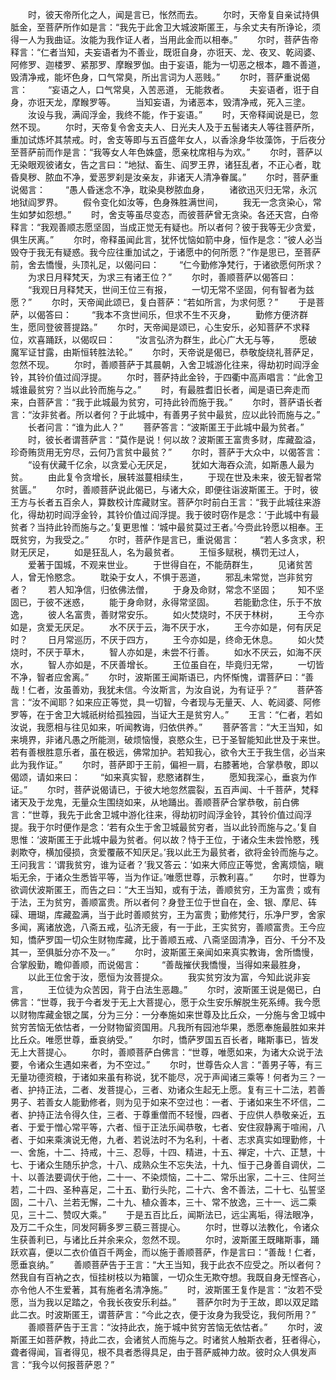 <!-- { "loadSidebar": true } -->
　　时，彼天帝所化之人，闻是言已，怅然而去。
　　尔时，天帝复自亲试持俱胝金，至菩萨所作如是言：“我先于此舍卫大城波斯匿王，与余丈夫有所诤论，须得一人为我曲证。汝能为我作证人者，当用此金而以相奉。”
　　尔时，菩萨告帝释言：“仁者当知，夫妄语者为不善业，既诳自身，亦诳天、龙、夜叉、乾闼婆、阿修罗、迦楼罗、紧那罗、摩睺罗伽。由于妄语，能为一切恶之根本，趣不善道，毁清净戒，能坏色身，口气常臭，所出言词为人恶贱。”
　　尔时，菩萨重说偈言：
　　“妄语之人，口气常臭，入苦恶道，
无能救者。
　　夫妄语者，诳于自身，亦诳天龙，摩睺罗等。
　　当知妄语，为诸恶本，毁清净戒，死入三塗。
　　汝设与我，满阎浮金，我终不能，作于妄语。”
　　时，天帝释闻说是已，忽然不现。
　　尔时，天帝复令舍支夫人、日光夫人及于五髻诸夫人等往菩萨所，重加试炼坏其禁戒。时，舍支等即与五百盛年女人，以香涂身华妆藻饰，于后夜分至菩萨前而作是言：“我等女人年色姝盛，愿亲枕席相与为欢。”
　　尔时，菩萨以无染眼观彼诸女，告之言曰：“地狱、畜生、阎罗王界，诸狂乱者，不正心者，耽昏臭秽、脓血不净，爱恶罗刹是汝亲友，非诸天人清净眷属。”
　　尔时，菩萨重说偈言：
　　“愚人昏迷念不净，耽染臭秽脓血身，
　　诸欲迅灭归无常，永沉地狱阎罗界。
　　假令变化如汝等，色身殊胜满世间，
　　我无一念贪染心，常生如梦如怨想。”
　　时，舍支等虽尽变态，而彼菩萨曾无贪染。各还天宫，白帝释言：“我观善顺志愿坚固，当成正觉无有疑也。所以者何？彼于我等无少贪爱，俱生厌离。”
　　尔时，帝释虽闻此言，犹怀忧恼如箭中身，恒作是念：“彼人必当毁夺于我无有疑惑。我今应往重加试之，于诸愿中的何所愿？”作是思已，至菩萨前，舍去憍慢，头顶礼足，以偈问曰：
　　“仁今勤修净梵行，于诸欲愿何所求？
　　为求日月释梵天，为求三有诸王位？”
　　尔时，善顺菩萨以偈答曰：
　　“我观日月释梵天，世间王位三有报，
　　一切无常不坚固，何有智者为兹愿？”
　　尔时，天帝闻此颂已，复白菩萨：“若如所言，为求何愿？”
　　于是菩萨，以偈答曰：
　　“我本不贪世间乐，但求不生不灭身，
　　勤修方便济群生，愿同登彼菩提路。”
　　尔时，天帝闻是颂已，心生安乐，必知菩萨不求释位，欢喜踊跃，以偈叹曰：
　　“汝言弘济为群生，此心广大无与等，
　　愿破魔军证甘露，由斯恒转胜法轮。”
　　尔时，天帝说是偈已，恭敬旋绕礼菩萨足，忽然不现。
　　尔时，善顺菩萨于其晨朝，入舍卫城游化往来，得劫初时阎浮金铃，其铃价值过阎浮提。
　　尔时，菩萨持此金铃，于四衢中高声唱言：“此舍卫城谁最贫穷？当以此铃而施与之。”
　　时，有最胜耆旧长者，闻是语已奔走而来，白菩萨言：“我于此城最为贫穷，可持此铃而施于我。”
　　尔时，菩萨语长者言：“汝非贫者。所以者何？于此城中，有善男子贫中最贫，应以此铃而施与之。”
　　长者问言：“谁为此人？”
　　菩萨答言：“波斯匿王于此城中最为贫者。”
　　时，彼长者谓菩萨言：“莫作是说！何以故？波斯匿王富贵多财，库藏盈溢，珍奇贿货用无穷尽，云何乃言贫中最贫？”
　　尔时，菩萨于大众中，以偈答言：
　　“设有伏藏千亿余，以贪爱心无厌足，
　　犹如大海吞众流，如斯愚人最为贫。
　　由此复令贪增长，展转滋蔓相续生，
　　于现在世及未来，彼无智者常贫匮。”
　　尔时，善顺菩萨说此偈已，与诸大众，即便往诣波斯匿王。于时，彼王方与长者五百余人，算数校计库藏财宝。菩萨尔时前白王言：“我于此城往来游化，得劫初时阎浮金铃，其铃价值过阎浮提。我于彼时窃作是念：‘于此城中有最贫者？当持此铃而施与之。’复更思惟：‘城中最贫莫过王者。’今赍此铃愿以相奉。王既贫穷，为我受之。”
　　尔时，菩萨作是言已，重说偈言：
　　“若人多贪求，积财无厌足，
　　如是狂乱人，名为最贫者。
　　王恒多赋税，横罚无过人，
　　爱著于国城，不观来世业。
　　于世得自在，不能荫群生，
　　见诸贫苦人，曾无怜愍念。
　　耽染于女人，不惧于恶道，
　　邪乱未常觉，岂非贫穷者？
　　若人知净信，归依佛法僧，
　　于身及命财，常念不坚固；
　　知不坚固已，于彼不迷惑，
　　能于身命财，永得常坚固。
　　若能勤念住，乐于不放逸，
　　彼人名富贵，善财常安乐。
　　如火焚烧时，不厌于林树，
　　王今亦如是，贪爱无厌足。
　　水不厌于云，海不厌于水，
　　王今亦如是，何有厌足时？
　　日月常巡历，不厌于四方，
　　王今亦如是，终命无休息。
　　如火焚烧时，不厌于草木，
　　智人亦如是，未尝不行善。
　　如水不厌云，如海不厌水，
　　智人亦如是，不厌善增长。
　　王位虽自在，毕竟归无常，
　　一切皆不净，智者应舍离。”
　　尔时，波斯匿王闻斯语已，内怀惭愧，谓菩萨曰：“善哉！仁者，汝虽善劝，我犹未信。今汝斯言，为汝自说，为有证乎？”
　　菩萨答言：“汝不闻耶？如来应正等觉，具一切智，今者现与无量天、人、乾闼婆、阿修罗等，在于舍卫大城祇树给孤独园，当证大王是贫穷人。”
　　王言：“仁者，若如汝说，我愿相与往见如来，听闻教诲，归依供养。”
　　菩萨答言：“大王当知，如来境界，非诸凡愚之所能测，破烦恼慢，哀愍众生，已于圣智能知此世及于来世。若有善根胜意乐者，虽在极远，佛常加护。若知我心，欲令大王于我生信，必当来此为我作证。”
　　尔时，菩萨即于王前，偏袒一肩，右膝著地，合掌恭敬，即以偈颂，请如来曰：
　　“如来真实智，悲愍诸群生，
　　愿知我深心，垂哀为作证。”
　　尔时，菩萨说偈请已，于彼大地忽然震裂，五百声闻、十千菩萨，梵释诸天及于龙鬼，无量众生围绕如来，从地踊出。善顺菩萨合掌恭敬，前白佛言：“世尊，我先于此舍卫城中游化往来，得劫初时阎浮金铃，其铃价值过阎浮提。我于尔时便作是念：‘若有众生于舍卫城最贫穷者，当以此铃而施与之。’复自思惟：‘波斯匿王于此城中最为贫者。何以故？恃于王位，于诸众生未尝怜愍，残剥欺夺，横加侵损，贪爱覆蔽不知厌足。’我以此王为最贫者，欲将金铃而施与之。王问我言：‘谓我贫穷，谁为证者？’我又答云：‘如来大师应正等觉，舍离烦恼，瞋垢无余，于诸众生悉皆平等，当为作证。’唯愿世尊，示教利喜。”
　　尔时，世尊为欲调伏波斯匿王，而告之曰：“大王当知，或有于法，善顺贫穷，王为富贵；或有于法，王为贫穷，善顺富贵。所以者何？身登王位于世自在，金、银、摩尼、砗磲、珊瑚，库藏盈满，当于此时善顺贫穷，王为富贵；勤修梵行，乐净尸罗，舍家多闻，离诸放逸，八斋五戒，弘济无疲，有一于此，王实贫穷，善顺富贵。王今应知，憍萨罗国一切众生财物库藏，比于善顺五戒、八斋坚固清净，百分、千分不及其一，至俱胝分亦不及一。”
　　尔时，波斯匿王亲闻如来真实教诲，舍所憍慢，合掌殷勤，瞻仰善顺，而说偈言：
　　“善哉摧伏我憍慢，当得如来最胜身，
　　以此王位舍于汝，愿恒为汝菩提众。
　　我实贫穷汝为富，今知此说非妄言，
　　王位徒为众苦因，背于白法生恶趣。”
　　尔时，波斯匿王说是偈已，白佛言：“世尊，我于今者发于无上大菩提心，愿于众生安乐解脱生死系缚。我今愿以财物库藏金银之属，分为三分：一分奉施如来世尊及比丘众，一分施与舍卫城中贫穷苦恼无依怙者，一分财物留资国用。凡我所有园池华果，悉愿奉施最胜如来并比丘众。唯愿世尊，垂哀纳受。”
　　尔时，憍萨罗国五百长者，睹斯事已，皆发无上大菩提心。
　　尔时，善顺菩萨白佛言：“世尊，唯愿如来，为诸大众说于法要，令诸众生遇如来者，为不空过。”
　　尔时，世尊告众人言：“善男子等，有三无量功德资粮，于诸如来虽有称说，犹不能尽，况于声闻诸三乘等！何者为三？一者、护持正法，二者、发菩提心，三者、劝诸众生起无上愿。复有三十二法，若善男子、若善女人能勤修者，则为见于如来不空过也：一者、于诸如来生不坏信，二者、护持正法令得久住，三者、于尊重僧而不轻慢，四者、于应供人恭敬亲近，五者、于爱于憎心常平等，六者、恒于正法乐闻恭敬，七者、安住寂静离于喧闹，八者、于如来乘演说无倦，九者、若说法时不为名利，十者、志求真实如理勤修，十一、舍施，十二、持戒，十三、忍辱，十四、精进，十五、禅定，十六、正慧，十七、于诸众生随乐护念，十八、成熟众生不忘失法，十九、恒于己身善自调伏，二十、以善法要调伏于他，二十一、不染烦恼，二十二、常乐出家，二十三、住阿兰若，二十四、圣种喜足，二十五、勤行头陀，二十六、舍不善法，二十七、弘誓坚固，二十八、兰若无懈，二十九、植众善本，三十、常不放逸，三十一、远二乘见，三十二、赞叹大乘。”
　　于是五百比丘，闻斯法已，远尘离垢，得法眼净，及万二千众生，同发阿耨多罗三藐三菩提心。
　　尔时，世尊以法教化，令诸众生获善利已，与诸比丘并余来众，忽然不现。
　　尔时，波斯匿王既睹斯事，踊跃欢喜，便以二衣价值百千两金，而以施于善顺菩萨，作是言曰：“善哉！仁者，愿垂哀纳。”
　　善顺菩萨告于王言：“大王当知，我于此衣不应受之。所以者何？然我自有百衲之衣，恒挂树枝以为箱箧，一切众生无欺夺想。我既自身无悭吝心，亦令他人不生爱著，其有施者名清净施。”
　　时，波斯匿王复作是言：“汝若不受愿，当为我以足踏之，令我长夜安乐利益。”
　　菩萨尔时为于王故，即以双足踏此二衣。时波斯匿王，谓菩萨言：“今此之衣，便于汝身为我受讫，我何所用？”
　　善顺菩萨告于王言：“汝持此衣，施于城中贫穷苦恼无依怙者。”
　　尔时，波斯匿王如菩萨教，持此二衣，会诸贫人而施与之。时诸贫人触斯衣者，狂者得心，聋者得闻，盲者得见，根不具者悉得具足，由于菩萨威神力故。彼时众人俱发声言：“我今以何报菩萨恩？”

